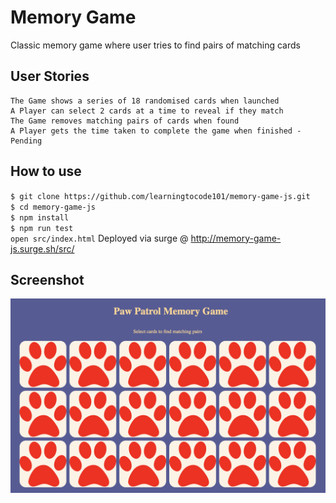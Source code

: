 # Memory Game
Classic memory game where user tries to find pairs of matching cards   

## User Stories
```
The Game shows a series of 18 randomised cards when launched  
A Player can select 2 cards at a time to reveal if they match  
The Game removes matching pairs of cards when found  
A Player gets the time taken to complete the game when finished - Pending     
```

## How to use  
`$ git clone https://github.com/learningtocode101/memory-game-js.git`   
`$ cd memory-game-js`  
`$ npm install `  
`$ npm run test`   
`open src/index.html` 
Deployed via surge @ http://memory-game-js.surge.sh/src/

## Screenshot
![Screenshot of game](./src/img/screenshot.png)
